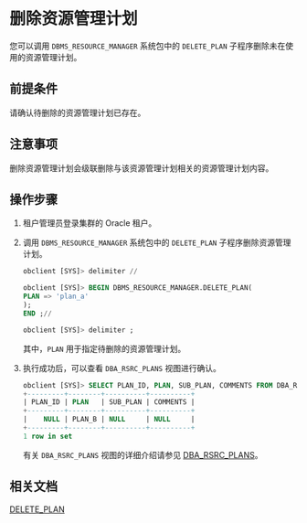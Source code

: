 # 删除资源管理计划

您可以调用 `DBMS_RESOURCE_MANAGER` 系统包中的 `DELETE_PLAN` 子程序删除未在使用的资源管理计划。

## 前提条件

请确认待删除的资源管理计划已存在。

## 注意事项

删除资源管理计划会级联删除与该资源管理计划相关的资源管理计划内容。

## 操作步骤

1. 租户管理员登录集群的 Oracle 租户。

2. 调用 `DBMS_RESOURCE_MANAGER` 系统包中的 `DELETE_PLAN` 子程序删除资源管理计划。

   ```sql
   obclient [SYS]> delimiter //

   obclient [SYS]> BEGIN DBMS_RESOURCE_MANAGER.DELETE_PLAN(
   PLAN => 'plan_a' 
   );
   END ;//

   obclient [SYS]> delimiter ;
   ```

   其中，`PLAN` 用于指定待删除的资源管理计划。

3. 执行成功后，可以查看 `DBA_RSRC_PLANS` 视图进行确认。

   ```sql
   obclient [SYS]> SELECT PLAN_ID, PLAN, SUB_PLAN, COMMENTS FROM DBA_RSRC_PLANS;
   +---------+--------+----------+----------+
   | PLAN_ID | PLAN   | SUB_PLAN | COMMENTS |
   +---------+--------+----------+----------+
   |    NULL | PLAN_B | NULL     | NULL     |
   +---------+--------+----------+----------+
   1 row in set
   ```

   有关 `DBA_RSRC_PLANS` 视图的详细介绍请参见 [DBA_RSRC_PLANS](../../../../12.reference-guide/5.system-view-oracle-mode/2.dictionary-view-1/115.DBA_RSRC_PLANS.md)。

## 相关文档

[DELETE_PLAN](../../../../4.development-reference/3.pl-reference/3.pl-oracle/14.pl-system-package-oracle/133.dbms-resource-manager-oracle/6.delete-plan-oracle.md)
